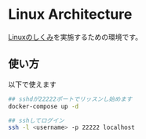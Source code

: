 # Linux Architecture

[Linuxのしくみ](https://gihyo.jp/book/2022/978-4-297-13148-7)を実施するための環境です。

## 使い方

以下で使えます

```bash
## sshdが22222ポートでリッスンし始めます
docker-compose up -d

## sshしてログイン
ssh -l <username> -p 22222 localhost
```
